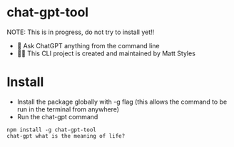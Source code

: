 # chat-gpt-tool

NOTE: This is in progress, do not try to install yet!!

- 🤯 Ask ChatGPT anything from the command line
- 👨‍🏫 This CLI project is created and maintained by Matt Styles

# Install

- Install the package globally with -g flag (this allows the command to be run in the terminal from anywhere)
- Run the chat-gpt command

```
npm install -g chat-gpt-tool
chat-gpt what is the meaning of life?
```
